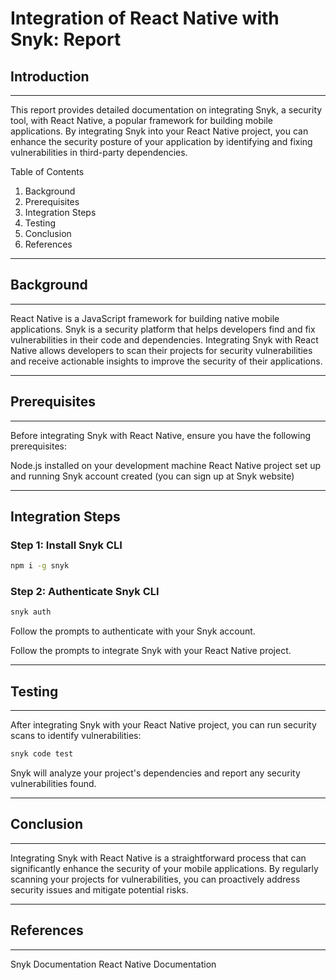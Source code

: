 # Integration of React Native with Snyk: Report

## Introduction

<hr>

This report provides detailed documentation on integrating Snyk, a security tool, with React Native, a popular framework for building mobile applications. By integrating Snyk into your React Native project, you can enhance the security posture of your application by identifying and fixing vulnerabilities in third-party dependencies.

Table of Contents

1. Background
2. Prerequisites
3. Integration Steps
4. Testing
5. Conclusion
6. References
<hr>

## Background

<hr>

React Native is a JavaScript framework for building native mobile applications. Snyk is a security platform that helps developers find and fix vulnerabilities in their code and dependencies. Integrating Snyk with React Native allows developers to scan their projects for security vulnerabilities and receive actionable insights to improve the security of their applications.

<hr>

## Prerequisites

<hr>
Before integrating Snyk with React Native, ensure you have the following prerequisites:

Node.js installed on your development machine
React Native project set up and running
Snyk account created (you can sign up at Snyk website)

<hr>

## Integration Steps

### Step 1: Install Snyk CLI

```bash
npm i -g snyk
```

### Step 2: Authenticate Snyk CLI

```bash
snyk auth
```

Follow the prompts to authenticate with your Snyk account.

Follow the prompts to integrate Snyk with your React Native project.

<hr>

## Testing

<hr>

After integrating Snyk with your React Native project, you can run security scans to identify vulnerabilities:

```bash
snyk code test
```

Snyk will analyze your project's dependencies and report any security vulnerabilities found.

<hr>

## Conclusion

<hr>

Integrating Snyk with React Native is a straightforward process that can significantly enhance the security of your mobile applications. By regularly scanning your projects for vulnerabilities, you can proactively address security issues and mitigate potential risks.

<hr>

## References

<hr>
    
Snyk Documentation
React Native Documentation

